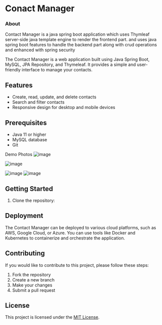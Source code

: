 


# Conact Manager
### About
Contact Manager is a java spring boot application which uses Thymleaf server-side java template engine to render the frontend part.
and uses java spring boot features to handle the backend part along with crud operations and enhanced with spring security 


The Contact Manager is a web application built using Java Spring Boot, MySQL, JPA Repository, and Thymeleaf. It provides a simple and user-friendly interface to manage your contacts.

## Features
- Create, read, update, and delete contacts
- Search and filter contacts
- Responsive design for desktop and mobile devices

## Prerequisites
- Java 11 or higher
- MySQL database
- Git

Demo Photos
![image](https://github.com/user-attachments/assets/77c793a1-5e5c-4155-9dba-66c20800df10)

![image](https://github.com/user-attachments/assets/4304d12b-24b0-45f3-8fc8-bcaf97bef169)

![image](https://github.com/user-attachments/assets/8a84d0af-ccc3-47df-8178-907b4113596c)
![image](https://github.com/user-attachments/assets/2b5b64cc-4018-49d9-8fd9-7869c51afb2c)




## Getting Started
1. Clone the repository:

## Deployment
The Contact Manager can be deployed to various cloud platforms, such as AWS, Google Cloud, or Azure. You can use tools like Docker and Kubernetes to containerize and orchestrate the application.

## Contributing
If you would like to contribute to this project, please follow these steps:
1. Fork the repository
2. Create a new branch
3. Make your changes
4. Submit a pull request

## License
This project is licensed under the [MIT License](LICENSE).



